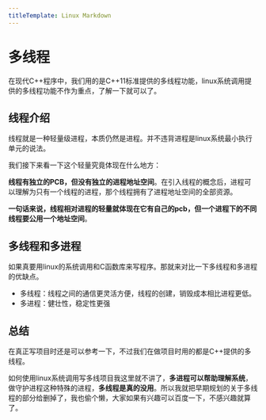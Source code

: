 ```yaml
---
titleTemplate: Linux Markdown
---
```

# 多线程
在现代C++程序中，我们用的是C++11标准提供的多线程功能，linux系统调用提供的多线程功能不作为重点，了解一下就可以了。
## 线程介绍

线程就是一种轻量级进程，本质仍然是进程。并不违背进程是linux系统最小执行单元的说法。

我们接下来看一下这个轻量究竟体现在什么地方：

**线程有独立的PCB，但没有独立的进程地址空间**。在引入线程的概念后，进程可以理解为只有一个线程的进程，那个线程拥有了进程地址空间的全部资源。

**一句话来说，线程相对进程的轻量就体现在它有自己的pcb，但一个进程下的不同线程要公用一个地址空间**。


## 多线程和多进程
如果真要用linux的系统调用和C函数库来写程序。那就来对比一下多线程和多进程的优缺点。
- 多线程：线程之间的通信更灵活方便，线程的创建，销毁成本相比进程更低。
- 多进程：健壮性，稳定性更强


## 总结
在真正写项目时还是可以参考一下，不过我们在做项目时用的都是C++提供的多线程。

如何使用linux系统调用写多线项目我这里就不讲了，**多进程可以帮助理解系统**，做守护进程这种特殊的进程，**多线程是真的没用**。所以我就把早期规划的关于多线程的部分给删掉了，我也偷个懒，大家如果有兴趣可以百度一下，不感兴趣就算了。
